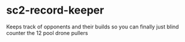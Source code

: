 # sc2-record-keeper
 Keeps track of opponents and their builds so you can finally just blind counter the 12 pool drone pullers
